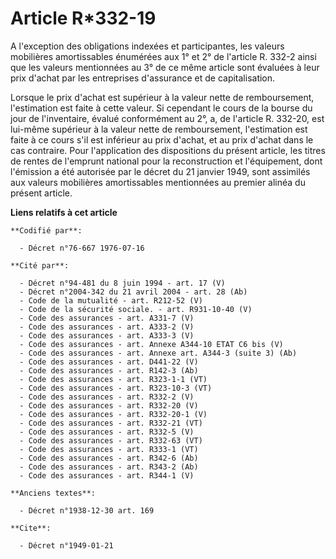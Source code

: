 # Article R*332-19

A l'exception des obligations indexées et participantes, les valeurs mobilières amortissables énumérées aux 1° et 2° de
l'article R. 332-2 ainsi que les valeurs mentionnées au 3° de ce même article sont évaluées à leur prix d'achat par les
entreprises d'assurance et de capitalisation.

Lorsque le prix d'achat est supérieur à la valeur nette de remboursement, l'estimation est faite à cette valeur. Si cependant
le cours de la bourse du jour de l'inventaire, évalué conformément au 2°, a, de l'article R. 332-20, est lui-même supérieur à
la valeur nette de remboursement, l'estimation est faite à ce cours s'il est inférieur au prix d'achat, et au prix d'achat
dans le cas contraire.    Pour l'application des dispositions du présent article, les titres de rentes de l'emprunt national
pour la reconstruction et l'équipement, dont l'émission a été autorisée par le décret du 21 janvier 1949, sont assimilés aux
valeurs mobilières amortissables mentionnées au premier alinéa du présent article.

**Liens relatifs à cet article**

	**Codifié par**:

	  - Décret n°76-667 1976-07-16

	**Cité par**:

	  - Décret n°94-481 du 8 juin 1994 - art. 17 (V)
	  - Décret n°2004-342 du 21 avril 2004 - art. 28 (Ab)
	  - Code de la mutualité - art. R212-52 (V)
	  - Code de la sécurité sociale. - art. R931-10-40 (V)
	  - Code des assurances - art. A331-7 (V)
	  - Code des assurances - art. A333-2 (V)
	  - Code des assurances - art. A333-3 (V)
	  - Code des assurances - art. Annexe A344-10 ETAT C6 bis (V)
	  - Code des assurances - art. Annexe art. A344-3 (suite 3) (Ab)
	  - Code des assurances - art. D441-22 (V)
	  - Code des assurances - art. R142-3 (Ab)
	  - Code des assurances - art. R323-1-1 (VT)
	  - Code des assurances - art. R323-10-3 (VT)
	  - Code des assurances - art. R332-2 (V)
	  - Code des assurances - art. R332-20 (V)
	  - Code des assurances - art. R332-20-1 (V)
	  - Code des assurances - art. R332-21 (VT)
	  - Code des assurances - art. R332-5 (V)
	  - Code des assurances - art. R332-63 (VT)
	  - Code des assurances - art. R333-1 (VT)
	  - Code des assurances - art. R342-6 (Ab)
	  - Code des assurances - art. R343-2 (Ab)
	  - Code des assurances - art. R344-1 (V)

	**Anciens textes**:

	  - Décret n°1938-12-30 art. 169

	**Cite**:

	  - Décret n°1949-01-21
